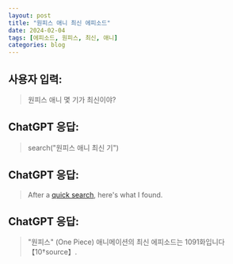 ```yaml
---
layout: post
title: "원피스 애니 최신 에피소드"
date: 2024-02-04
tags: [에피소드, 원피스, 최신, 애니]
categories: blog
---
```


## 사용자 입력:
> 원피스 애니 몇 기가 최신이야?

## ChatGPT 응답:
> search("원피스 애니 최신 기")

## ChatGPT 응답:
> After a [quick search](https://chat.openai.com/backend-api/bing/redirect?query=%EC%9B%90%ED%94%BC%EC%8A%A4%20%EC%95%A0%EB%8B%88%20%EC%B5%9C%EC%8B%A0%20%EA%B8%B0), here's what I found.

## ChatGPT 응답:
> "원피스" (One Piece) 애니메이션의 최신 에피소드는 1091화입니다【10†source】.

